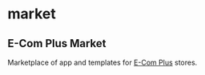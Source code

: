 # market

## E-Com Plus Market

Marketplace of app and templates for [E-Com Plus](https://e-com.plus) stores.
